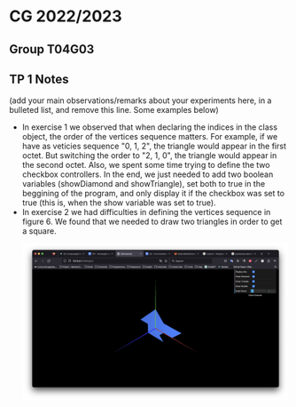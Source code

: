 # CG 2022/2023

## Group T04G03

## TP 1 Notes

(add your main observations/remarks about your experiments here, in a bulleted list, and remove this line. Some examples below)

- In exercise 1 we observed that when declaring the indices in the class object, the order of the vertices sequence matters. For example, if we have as veticies sequence "0, 1, 2", the triangle would appear in the first octet. But switching the order to "2, 1, 0", the triangle would appear in the second octet. Also, we spent some time trying to define the two checkbox controllers. In the end, we just needed to add two boolean variables (showDiamond and showTriangle), set both to true in the beggining of the program, and only display it if the checkbox was set to true (this is, when the show<Object> variable was set to true).
- In exercise 2 we had difficulties in defining the vertices sequence in figure 6. We found that we needed to draw two triangles in order to get a square.

![Screenshot 1](screenshots/CG-t04g03-tp1-1.png)
